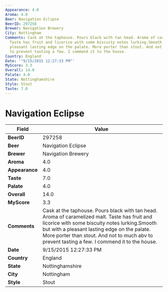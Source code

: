 ```yaml
---
Appearance: 4.0
Aroma: 4.0
Beer: Navigation Eclipse
BeerID: 297258
Brewer: Navigation Brewery
City: Nottingham
Comments: Cask at the taphouse. Pours black with tan head. Aroma of caramelized malt.
  Taste has fruit and licorice with some biscuity notes lurking.Smooth but with a
  pleasant lasting edge on the palate. More porter than stout. And not to much abv
  to prevent tasting a few. I commend it to the house.
Country: England
Date: '"9/15/2015 12:27:33 PM"'
MyScore: 3.3
Overall: 14.0
Palate: 4.0
State: Nottinghamshire
Style: Stout
Taste: 7.0
---
```


# Navigation Eclipse

| Field         | Value |
|---------------|-------|
| **BeerID** | 297258 |
| **Beer** | Navigation Eclipse |
| **Brewer** | Navigation Brewery |
| **Aroma** | 4.0 |
| **Appearance** | 4.0 |
| **Taste** | 7.0 |
| **Palate** | 4.0 |
| **Overall** | 14.0 |
| **MyScore** | 3.3 |
| **Comments** | Cask at the taphouse. Pours black with tan head. Aroma of caramelized malt. Taste has fruit and licorice with some biscuity notes lurking.Smooth but with a pleasant lasting edge on the palate. More porter than stout. And not to much abv to prevent tasting a few. I commend it to the house. |
| **Date** | 9/15/2015 12:27:33 PM |
| **Country** | England |
| **State** | Nottinghamshire |
| **City** | Nottingham |
| **Style** | Stout |
